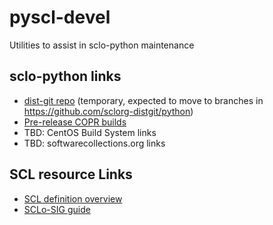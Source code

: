 # pyscl-devel
Utilities to assist in sclo-python maintenance

## sclo-python links

- [dist-git repo](https://github.com/ncoghlan/sclo-python/) (temporary, expected to move to branches in https://github.com/sclorg-distgit/python)
- [Pre-release COPR builds](https://copr.fedorainfracloud.org/coprs/ncoghlan/sclo-python-preview/)
- TBD: CentOS Build System links
- TBD: softwarecollections.org links

## SCL resource Links

- [SCL definition overview](https://www.softwarecollections.org/en/docs/guide/#Creating_Your_Own_Software_Collections)
- [SCLo-SIG guide](https://wiki.centos.org/SpecialInterestGroup/SCLo#head-b408f06ad89fd3a67686f755eafac7ce310ee081)

